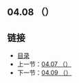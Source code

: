 ## 04.08 （）


## 链接
* [目录](https://github.com/gnefiy/go-zh/blob/master/tour/directory.md)
* 上一节：[04.07 （）](https://github.com/gnefiy/go-zh/blob/master/tour/04.07.md)
* 下一节：[04.09 （）](https://github.com/gnefiy/go-zh/blob/master/tour/04.09.md)
